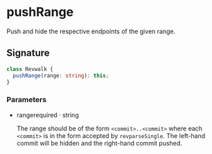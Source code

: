 # pushRange

Push and hide the respective endpoints of the given range.

## Signature

```ts
class Revwalk {
  pushRange(range: string): this;
}
```

### Parameters

<ul class="param-ul">
  <li class="param-li param-li-root">
    <span class="param-name">range</span><span class="param-required">required</span>&nbsp;·&nbsp;<span class="param-type">string</span>
    <br>
    <p class="param-description">The range should be of the form <code>&lt;commit&gt;..&lt;commit&gt;</code> where each <code>&lt;commit&gt;</code> is in the form accepted by <code>revparseSingle</code>. The left-hand commit will be hidden and the right-hand commit pushed.</p>
  </li>
</ul>
